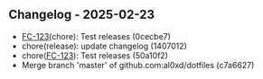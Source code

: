 ## Changelog - 2025-02-23

- [FC-123](https://jira.company.com/browse/FC-123)(chore): Test releases (0cecbe7)
- chore(release): update changelog (1407012)
- chore([FC-123](https://jira.company.com/browse/FC-123)): Test releases (50a10f2)
- Merge branch 'master' of github.com:al0xd/dotfiles (c7a6627)

